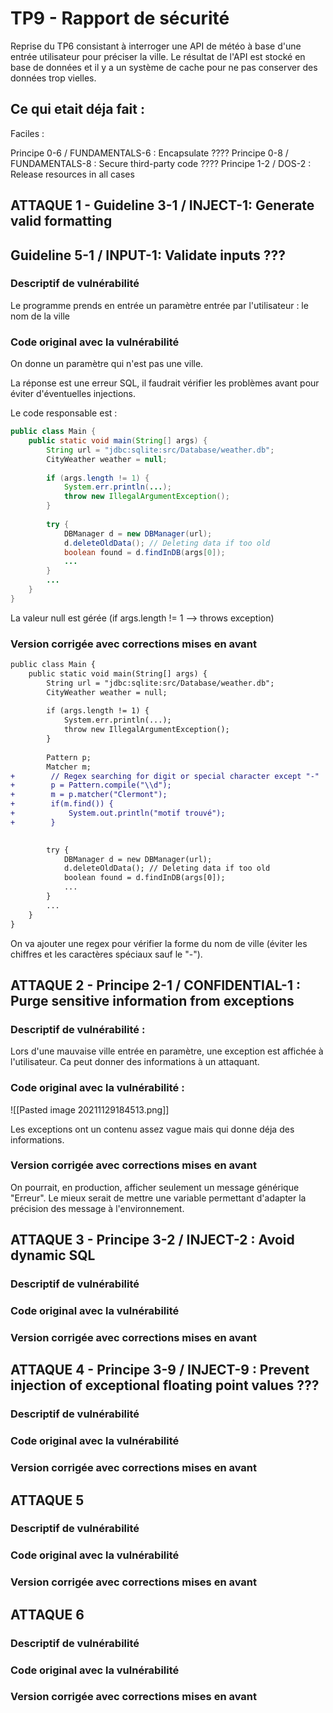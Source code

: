 # TP9 - Rapport de sécurité

Reprise du TP6 consistant à interroger une API de météo à base d'une entrée utilisateur pour préciser la ville. Le résultat de l'API est stocké en base de données et il y a un système de cache pour ne pas conserver des données trop vielles.





Ce qui etait déja fait : 
- 



Faciles : 

Principe 0-6 / FUNDAMENTALS-6 : Encapsulate ????
Principe 0-8 / FUNDAMENTALS-8 : Secure third-party code ????
Principe 1-2 / DOS-2 : Release resources in all cases


## ATTAQUE 1 - Guideline 3-1 / INJECT-1: Generate valid formatting
## Guideline 5-1 / INPUT-1: Validate inputs ???

### Descriptif de vulnérabilité 
Le programme prends en entrée un paramètre entrée par l'utilisateur : le nom de la ville

### Code original avec la vulnérabilité 

On donne un paramètre qui n'est pas une ville.

La réponse est une erreur SQL, il faudrait vérifier les problèmes avant pour éviter d'éventuelles injections.

Le code responsable est : 
```Java
public class Main {  
    public static void main(String[] args) {  
        String url = "jdbc:sqlite:src/Database/weather.db";  
		CityWeather weather = null;  
  
		if (args.length != 1) {  
    		System.err.println(...);  
 			throw new IllegalArgumentException();  
		}
  
        try {  
            DBManager d = new DBManager(url);  
 			d.deleteOldData(); // Deleting data if too old  
 			boolean found = d.findInDB(args[0]);
			... 
		}
		...
	}
}

```

La valeur null est gérée (if args.length != 1 --> throws exception)





### Version corrigée avec corrections mises en avant 
```diff
public class Main {  
    public static void main(String[] args) {  
        String url = "jdbc:sqlite:src/Database/weather.db";  
		CityWeather weather = null;  
  
		if (args.length != 1) {  
    		System.err.println(...);  
 			throw new IllegalArgumentException();  
		}
		
		Pattern p;
        Matcher m;
+        // Regex searching for digit or special character except "-"
+        p = Pattern.compile("\\d");
+        m = p.matcher("Clermont");
+        if(m.find()) {
+            System.out.println("motif trouvé");
+        }

  
        try {  
            DBManager d = new DBManager(url);  
 			d.deleteOldData(); // Deleting data if too old  
 			boolean found = d.findInDB(args[0]);
			... 
		}
		...
	}
}

```

On va ajouter une regex pour vérifier la forme du nom de ville (éviter les chiffres et les caractères spéciaux sauf le "-").



## ATTAQUE 2 - Principe 2-1 / CONFIDENTIAL-1 : Purge sensitive information from exceptions
### Descriptif de vulnérabilité : 
Lors d'une mauvaise ville entrée en paramètre, une exception est affichée à l'utilisateur. Ca peut donner des informations à un attaquant.


### Code original avec la vulnérabilité : 

![[Pasted image 20211129184513.png]]

Les exceptions ont un contenu assez vague mais qui donne déja des informations.


### Version corrigée avec corrections mises en avant
On pourrait, en production, afficher seulement un message générique "Erreur". Le mieux serait de mettre une variable permettant d'adapter la précision des message à l'environnement.


## ATTAQUE 3 - Principe 3-2 / INJECT-2 : Avoid dynamic SQL
### Descriptif de vulnérabilité


### Code original avec la vulnérabilité


### Version corrigée avec corrections mises en avant


## ATTAQUE 4 - Principe 3-9 / INJECT-9 : Prevent injection of exceptional floating point values ???
### Descriptif de vulnérabilité


### Code original avec la vulnérabilité


### Version corrigée avec corrections mises en avant


## ATTAQUE 5
### Descriptif de vulnérabilité


### Code original avec la vulnérabilité


### Version corrigée avec corrections mises en avant


## ATTAQUE 6
### Descriptif de vulnérabilité


### Code original avec la vulnérabilité


### Version corrigée avec corrections mises en avant


